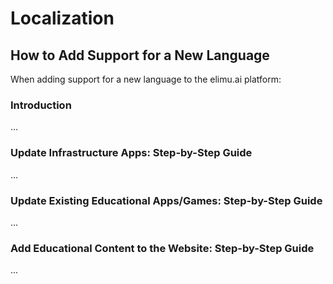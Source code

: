 # Localization


## How to Add Support for a New Language

When adding support for a new language to the elimu.ai platform:


### Introduction

...


### Update Infrastructure Apps: Step-by-Step Guide

...


### Update Existing Educational Apps/Games: Step-by-Step Guide

...


### Add Educational Content to the Website: Step-by-Step Guide

...
